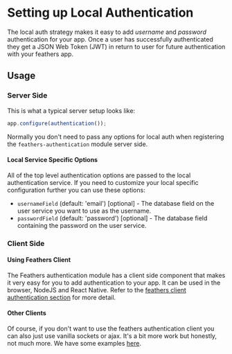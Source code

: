 # Setting up Local Authentication

The local auth strategy makes it easy to add _username_ and _password_ authentication for your app. Once a user has successfully authenticated they get a JSON Web Token (JWT) in return to user for future authentication with your feathers app.

## Usage

### Server Side

This is what a typical server setup looks like:

```js
app.configure(authentication());
```

Normally you don't need to pass any options for local auth when registering the `feathers-authentication` module server side.

#### Local Service Specific Options

All of the top level authentication options are passed to the local authentication service. If you need to customize your local specific configuration further you can use these options:

- `usernameField` (default: 'email') [optional] - The database field on the user service you want to use as the username.
- `passwordField` (default: 'password') [optional] - The database field containing the password on the user service.

### Client Side

#### Using Feathers Client

The Feathers authentication module has a client side component that makes it very easy for you to add authentication to your app. It can be used in the browser, NodeJS and React Native. Refer to the [feathers client authentication section](./client.md) for more detail.

#### Other Clients

Of course, if you don't want to use the feathers authentication client you can also just use vanilla sockets or ajax. It's a bit more work but honestly, not much more. We have some examples [here](https://github.com/feathersjs/feathers-demos/tree/master/examples).
